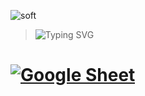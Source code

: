 ![soft](https://capsule-render.vercel.app/api?type=soft&color=f5f5f5&text=Check-lists&fontSize=50&animation=twinkling)

<!--start-->
> ![Typing SVG](https://readme-typing-svg.herokuapp.com?color=F7F4F1EE&lines=Practice+doc_1+input+checks⮯&font=Fira+Code&size=21&pause=5000)

[![Google Sheet](https://jiahaog.github.io/nativefier-icons/files/google-sheets.ico)](https://docs.google.com/spreadsheets/d/1FxAOtfPhVRtaJ4nIc84nFU6DKbrTIGFnbSbuP1tqBPQ/edit#gid=0)
===
<!--end-->
